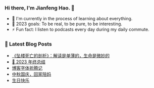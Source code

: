 ### Hi there, I'm Jianfeng Hao. 👋

- 🌱 I'm currently in the process of learning about everything.
- 🥅 2023 goals: To be real, to be pure, to be interesting.
- ⚡ Fun fact: I listen to podcasts every day during my daily commute.

### 📕 Latest Blog Posts
<!-- BLOG-POST-LIST:START -->
- [《坠楼死亡的剖析》：解读是单薄的，生命是微妙的](https://aetherhjf.com/2023/12/20231209/)
- [🎯 2023 年终总结](https://aetherhjf.com/2023/12/2023-annual/)
- [博客字体折腾记](https://aetherhjf.com/2023/11/20231130/)
- [中秋国庆，回家陪妈](https://aetherhjf.com/2023/10/20231001/)
- [生日快乐](https://aetherhjf.com/2023/09/20230919/)
<!-- BLOG-POST-LIST:END -->
